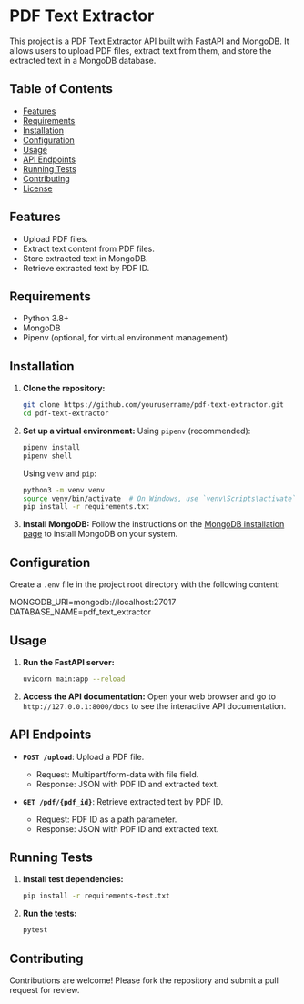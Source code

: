# PDF Text Extractor

This project is a PDF Text Extractor API built with FastAPI and MongoDB. It allows users to upload PDF files, extract text from them, and store the extracted text in a MongoDB database.

## Table of Contents
- [Features](#features)
- [Requirements](#requirements)
- [Installation](#installation)
- [Configuration](#configuration)
- [Usage](#usage)
- [API Endpoints](#api-endpoints)
- [Running Tests](#running-tests)
- [Contributing](#contributing)
- [License](#license)

## Features
- Upload PDF files.
- Extract text content from PDF files.
- Store extracted text in MongoDB.
- Retrieve extracted text by PDF ID.

## Requirements
- Python 3.8+
- MongoDB
- Pipenv (optional, for virtual environment management)

## Installation
1. **Clone the repository:**
    ```bash
    git clone https://github.com/yourusername/pdf-text-extractor.git
    cd pdf-text-extractor
    ```

2. **Set up a virtual environment:**
    Using `pipenv` (recommended):
    ```bash
    pipenv install
    pipenv shell
    ```

    Using `venv` and `pip`:
    ```bash
    python3 -m venv venv
    source venv/bin/activate  # On Windows, use `venv\Scripts\activate`
    pip install -r requirements.txt
    ```

3. **Install MongoDB:**
    Follow the instructions on the [MongoDB installation page](https://docs.mongodb.com/manual/installation/) to install MongoDB on your system.

## Configuration
Create a `.env` file in the project root directory with the following content:

MONGODB_URI=mongodb://localhost:27017
DATABASE_NAME=pdf_text_extractor


## Usage
1. **Run the FastAPI server:**
    ```bash
    uvicorn main:app --reload
    ```

2. **Access the API documentation:**
    Open your web browser and go to `http://127.0.0.1:8000/docs` to see the interactive API documentation.

## API Endpoints
- **`POST /upload`**: Upload a PDF file.
  - Request: Multipart/form-data with file field.
  - Response: JSON with PDF ID and extracted text.

- **`GET /pdf/{pdf_id}`**: Retrieve extracted text by PDF ID.
  - Request: PDF ID as a path parameter.
  - Response: JSON with PDF ID and extracted text.

## Running Tests
1. **Install test dependencies:**
    ```bash
    pip install -r requirements-test.txt
    ```

2. **Run the tests:**
    ```bash
    pytest
    ```

## Contributing
Contributions are welcome! Please fork the repository and submit a pull request for review.

